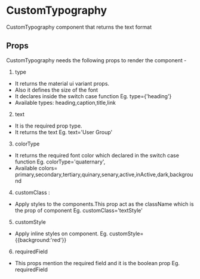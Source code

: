 # CustomTypography

CustomTypography component that returns the text format

## Props

CustomTypography needs the following props to render the component -

1. type

- It returns the material ui variant props.
- Also it defines the size of the font
- It declares inside the switch case function
  Eg. type={'heading'}
- Available types: heading,caption,title,link

2. text

- It is the required prop type.
- It returns the text
  Eg. text='User Group'

3. colorType

- It returns the required font color which declared in the switch case function
  Eg. colorType='quaternary',
- Available colors= primary,secondary,tertiary,quinary,senary,active,inActive,dark,background

4. customClass :

- Apply styles to the components.This prop act as the className which is the prop of component
  Eg. customClass='textStyle'

5. customStyle

- Apply inline styles on component.
  Eg. customStyle={{background:'red'}}

6. requiredField

- This props mention the required field and it is the boolean prop
  Eg. requiredField
